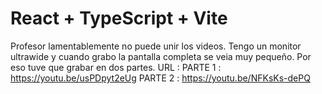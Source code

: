 # React + TypeScript + Vite

Profesor lamentablemente no puede unir los videos. Tengo un monitor ultrawide y cuando grabo la pantalla completa se veia muy pequeño. Por eso tuve que grabar en dos partes. 
URL :
PARTE 1 : https://youtu.be/usPDpyt2eUg
PARTE 2 : https://youtu.be/NFKsKs-dePQ
